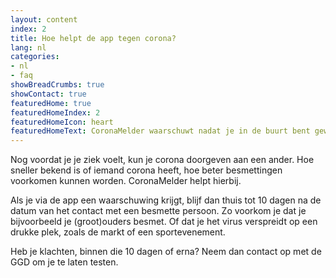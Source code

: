 ```yaml
---
layout: content
index: 2
title: Hoe helpt de app tegen corona?
lang: nl
categories:
- nl
- faq
showBreadCrumbs: true
showContact: true
featuredHome: true
featuredHomeIndex: 2
featuredHomeIcon: heart
featuredHomeText: CoronaMelder waarschuwt nadat je in de buurt bent geweest van iemand die corona heeft.
---
```


Nog voordat je je ziek voelt, kun je corona doorgeven aan een ander. Hoe sneller bekend is of iemand corona heeft, hoe beter besmettingen voorkomen kunnen worden. CoronaMelder helpt hierbij.
 
Als je via de app een waarschuwing krijgt, blijf dan thuis tot 10 dagen na de datum van het contact met een besmette persoon. Zo voorkom je dat je bijvoorbeeld je (groot)ouders besmet. Of dat je het virus verspreidt op een drukke plek, zoals de markt of een sportevenement. 

Heb je klachten, binnen die 10 dagen of erna? Neem dan contact op met de GGD om je te laten testen.

